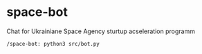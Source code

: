 # space-bot
Chat for Ukrainiane Space Agency sturtup acseleration programm


```
/space-bot: python3 src/bot.py
```
